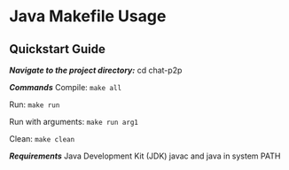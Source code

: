
# Java Makefile Usage

## Quickstart Guide

***Navigate to the project directory:***
cd chat-p2p

***Commands***
Compile: `make all`  

Run: `make run`  

Run with arguments: `make run arg1`  

Clean: `make clean`  


***Requirements***
Java Development Kit (JDK)
javac and java in system PATH

